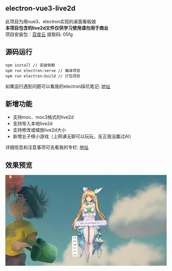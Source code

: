 ## electron-vue3-live2d
此项目为用vue3、electron实现的桌面看板娘  
**本项目包含的live2d文件仅供学习使用请勿用于商业**   
项目安装包：[百度云](https://pan.baidu.com/s/1qJBUWFbB0aY_04fEsS1Skw ) 提取码: 05fg
## 源码运行
```
npm install // 安装依赖
npm run electron:serve // 编译项目
npm run electron:build // 打包项目
```
如果运行遇到问题可以看我的electron踩坑笔记: [地址](https://www.bilibili.com/read/cv13384411?spm_id_from=444.41.0.0)

## 新增功能
+ 支持moc、moc3格式的live2d
+ 支持导入本地live2d
+ 支持修改或缩放live2d大小
+ 新增五子棋小游戏（上网课无聊可以玩玩，反正我没赢过AI） 

详细信息和注意事项可去看我的专栏: [地址](https://www.bilibili.com/read/cv13411282?spm_id_from=444.41.0.0)
## 效果预览
![](https://raw.githubusercontent.com/q-mona/mona/master/images/vue3-live2d.png)








